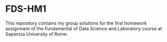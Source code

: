 # FDS-HM1
This repository contains my group solutions for the first homework assignment of the Fundamental of Data Science and Laboratory course at Sapienza University of Rome. 
